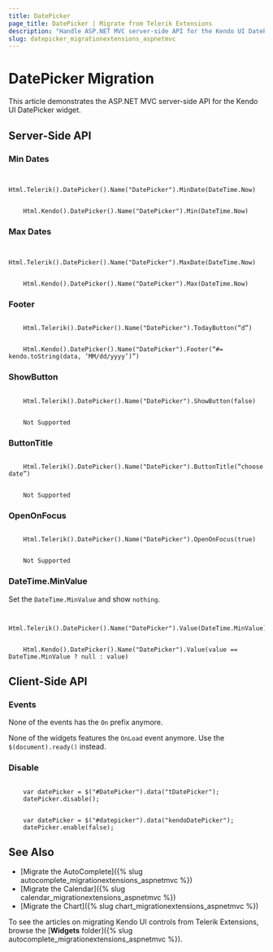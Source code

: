 ```yaml
---
title: DatePicker
page_title: DatePicker | Migrate from Telerik Extensions
description: "Handle ASP.NET MVC server-side API for the Kendo UI DatePicker widget."
slug: datepicker_migrationextensions_aspnetmvc
---
```


# DatePicker Migration

This article demonstrates the ASP.NET MVC server-side API for the Kendo UI DatePicker widget.

## Server-Side API

### Min Dates

```Previous

    Html.Telerik().DatePicker().Name("DatePicker").MinDate(DateTime.Now)
```
```Current

    Html.Kendo().DatePicker().Name("DatePicker").Min(DateTime.Now)
```

### Max Dates

```Previous

    Html.Telerik().DatePicker().Name("DatePicker").MaxDate(DateTime.Now)
```
```Current

    Html.Kendo().DatePicker().Name("DatePicker").Max(DateTime.Now)
```

### Footer

```Previous

    Html.Telerik().DatePicker().Name("DatePicker").TodayButton(“d”)
```
```Current

    Html.Kendo().DatePicker().Name("DatePicker").Footer(“#= kendo.toString(data, ‘MM/dd/yyyy’)”)
```

### ShowButton

```Previous

    Html.Telerik().DatePicker().Name("DatePicker").ShowButton(false)
```
```Current

    Not Supported
```

### ButtonTitle

```Previous

    Html.Telerik().DatePicker().Name("DatePicker").ButtonTitle(“choose date”)

```
```Current

    Not Supported
```

### OpenOnFocus

```Previous

    Html.Telerik().DatePicker().Name("DatePicker").OpenOnFocus(true)
```
```Current

    Not Supported
```

### DateTime.MinValue

Set the `DateTime.MinValue` and show `nothing`.

```Previous

    Html.Telerik().DatePicker().Name("DatePicker").Value(DateTime.MinValue)
```
```Current

    Html.Kendo().DatePicker().Name("DatePicker").Value(value == DateTime.MinValue ? null : value)
```

## Client-Side API

### Events

None of the events has the `On` prefix anymore.

None of the widgets features the `OnLoad` event anymore. Use the `$(document).ready()` instead.

### Disable

```Previous

    var datePicker = $("#DatePicker").data("tDatePicker");
    datePicker.disable();
```
```Current

    var datePicker = $("#datepicker").data("kendoDatePicker");
    datePicker.enable(false);
```

## See Also

* [Migrate the AutoComplete]({% slug autocomplete_migrationextensions_aspnetmvc %})
* [Migrate the Calendar]({% slug calendar_migrationextensions_aspnetmvc %})
* [Migrate the Chart]({% slug chart_migrationextensions_aspnetmvc %})

To see the articles on migrating Kendo UI controls from Telerik Extensions, browse the [**Widgets** folder]({% slug autocomplete_migrationextensions_aspnetmvc %}).
